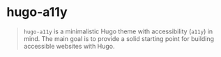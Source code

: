 # hugo-a11y
> `hugo-a11y` is a minimalistic Hugo theme with accessibility (`a11y`) in mind. The main goal is to provide a solid starting point for building accessible websites with Hugo.
